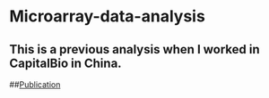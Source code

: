 # Microarray-data-analysis

## This is a previous analysis when I worked in CapitalBio in China.
##[Publication](http://www.nature.com/onc/journal/v31/n36/full/onc2011561a.html)
